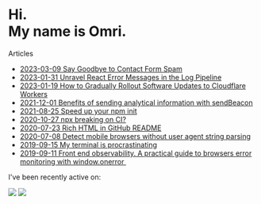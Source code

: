 # Hi.<br>My name is Omri.

Articles

- [2023-03-09 Say Goodbye to Contact Form Spam](https://omrilotan.medium.com/say-goodbye-to-contact-form-spam-d96c268ad5b7)
- [2023-01-31 Unravel React Error Messages in the Log Pipeline](https://omrilotan.medium.com/unravel-react-error-messages-in-the-log-pipeline-16d1991da232)
- [2023-01-19 How to Gradually Rollout Software Updates to Cloudflare Workers](https://betterprogramming.pub/gradual-rollout-of-cloudflare-workers-9cc151ed23a8)
- [2021-12-01 Benefits of sending analytical information with sendBeacon](https://medium.com/fiverr-engineering/benefits-of-sending-analytical-information-with-sendbeacon-a959cb206a7a)
- [2021-08-25 Speed up your npm init](https://omrilotan.medium.com/speed-up-your-npm-init-db867e49b787)
- [2020-10-27 npx breaking on CI?](https://omrilotan.medium.com/npx-breaking-on-ci-b9f3f61d4676)
- [2020-07-23 Rich HTML in GitHub README](https://omrilotan.medium.com/rich-html-in-github-readme-bfb3de791441)
- [2020-07-08 Detect mobile browsers without user agent string parsing](https://medium.com/fiverr-engineering/detect-mobile-browsers-without-user-agent-string-parsing-66e3694ce8cd)
- [2019-09-15 My terminal is procrastinating ](https://omrilotan.medium.com/my-terminal-is-procrastinating-c4cd520c373c)
- [2019-09-11 Front end observability. A practical guide to browsers error monitoring with window.onerror ‍](https://medium.com/fiverr-engineering/front-end-observability-a-practical-guide-to-browsers-error-monitoring-with-window-onerror-307f7a93deef)

I've been recently active on:

[![](https://github-readme-stats.vercel.app/api/pin/?username=long-lane-pasture&repo=longlanepasture.github.io&show_owner=true)](https://github.com/long-lane-pasture/longlanepasture.github.io)
[![](https://github-readme-stats.vercel.app/api/pin/?username=jonschlinkert&repo=is-number&show_owner=true)](https://github.com/jonschlinkert/is-number)